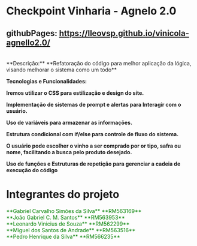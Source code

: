 # Checkpoint Vinharia - Agnelo 2.0

## githubPages: https://lleovsp.github.io/vinicola-agnello2.0/

<br />
**Descrição:**
**Refatoração do código para melhor aplicação da lógica, visando melhorar o sistema como um todo**

**Tecnologias e Funcionalidades:**

**Iremos utilizar o CSS para estilização e design do site.**

**Implementação de sistemas de prompt e alertas para Interagir com o usuário.**

**Uso de variáveis para armazenar as informações.**

**Estrutura condicional com if/else para controle de fluxo do sistema.**

**O usuário pode escolher o vinho a ser comprado por or tipo, safra ou nome, facilitando a busca pelo produto desejado.**

**Uso de funções e Estruturas de repetição para gerenciar a cadeia de execução do código**

# Integrantes do projeto

<span style="color:green;">
    **Gabriel Carvalho Simões da Silva** **RM563169** <br>
    **João Gabriel C. M. Santos** **RM563953** <br>
    **Leonardo Vinicius de Souza** **RM562299** <br>
    **Miguel dos Santos de Andrade** **RM563516** <br>
    **Pedro Henrique da Silva** **RM566235** <br>
</span >
